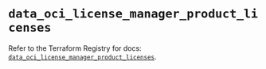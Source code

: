 # `data_oci_license_manager_product_licenses`

Refer to the Terraform Registry for docs: [`data_oci_license_manager_product_licenses`](https://registry.terraform.io/providers/oracle/oci/7.19.0/docs/data-sources/license_manager_product_licenses).
